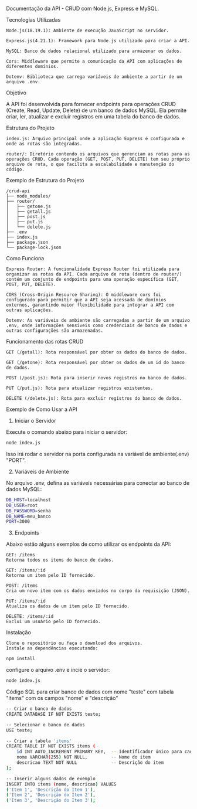 Documentação da API - CRUD com Node.js, Express e MySQL.

Tecnologias Utilizadas

    Node.js(18.19.1): Ambiente de execução JavaScript no servidor.
    
    Express.js(4.21.1): Framework para Node.js utilizado para criar a API.
    
    MySQL: Banco de dados relacional utilizado para armazenar os dados.
    
    Cors: Middleware que permite a comunicação da API com aplicações de diferentes domínios.
    
    Dotenv: Biblioteca que carrega variáveis de ambiente a partir de um arquivo .env.

Objetivo

A API foi desenvolvida para fornecer endpoints para operações CRUD (Create, Read, Update, Delete) de um banco de dados MySQL. Ela permite criar, ler, atualizar e excluir registros em uma tabela do banco de dados.

Estrutura do Projeto

    index.js: Arquivo principal onde a aplicação Express é configurada e onde as rotas são integradas.

    router/: Diretório contendo os arquivos que gerenciam as rotas para as operações CRUD. Cada operação (GET, POST, PUT, DELETE) tem seu próprio arquivo de rota, o que facilita a escalabilidade e manutenção do código.

Exemplo de Estrutura do Projeto

    /crud-api
    ├── node_modules/
    ├── router/
    │   ├── getone.js
    │   ├── getall.js
    │   ├── post.js
    │   ├── put.js
    │   └── delete.js
    ├── .env
    ├── index.js
    ├── package.json
    └── package-lock.json

Como Funciona

    Express Router: A funcionalidade Express Router foi utilizada para organizar as rotas da API. Cada arquivo de rota (dentro de router/) contém um conjunto de endpoints para uma operação específica (GET, POST, PUT, DELETE).

    CORS (Cross-Origin Resource Sharing): O middleware cors foi configurado para permitir que a API seja acessada de domínios externos, garantindo maior flexibilidade para integrar a API com outras aplicações.

    Dotenv: As variáveis de ambiente são carregadas a partir de um arquivo .env, onde informações sensíveis como credenciais de banco de dados e outras configurações são armazenadas.

Funcionamento das rotas CRUD

    GET (/getall): Rota responsável por obter os dados do banco de dados.

    GET (/getone): Rota responsável por obter os dados de um id do banco de dados.
    
    POST (/post.js): Rota para inserir novos registros no banco de dados.
    
    PUT (/put.js): Rota para atualizar registros existentes.
    
    DELETE (/delete.js): Rota para excluir registros do banco de dados.



Exemplo de Como Usar a API

1. Iniciar o Servidor

Execute o comando abaixo para iniciar o servidor:

```bash
node index.js
```

Isso irá rodar o servidor na porta configurada na variável de ambiente(.env) "PORT".

2. Variáveis de Ambiente

No arquivo .env, defina as variáveis necessárias para conectar ao banco de dados MySQL:

```bash
DB_HOST=localhost
DB_USER=root
DB_PASSWORD=senha
DB_NAME=meu_banco
PORT=3000
```

3. Endpoints

Abaixo estão alguns exemplos de como utilizar os endpoints da API:

    GET: /items
    Retorna todos os items do banco de dados.

    GET: /items/:id
    Retorna um item pelo ID fornecido.
    
    POST: /items
    Cria um novo item com os dados enviados no corpo da requisição (JSON).

    PUT: /items/:id
    Atualiza os dados de um item pelo ID fornecido.

    DELETE: /items/:id
    Exclui um usuário pelo ID fornecido.

Instalação

    Clone o repositório ou faça o download dos arquivos.
    Instale as dependências executando:

```bash
npm install
```
   configure o arquivo .env e incie o servidor:    

```bash
node index.js
```
Código SQL para criar banco de dados com nome "teste" com tabela "items" com os campos "nome" e "descrição"

```bash
-- Criar o banco de dados
CREATE DATABASE IF NOT EXISTS teste;

-- Selecionar o banco de dados
USE teste;

-- Criar a tabela 'items'
CREATE TABLE IF NOT EXISTS items (
    id INT AUTO_INCREMENT PRIMARY KEY,  -- Identificador único para cada item
    nome VARCHAR(255) NOT NULL,         -- Nome do item
    descricao TEXT NOT NULL             -- Descrição do item
);

-- Inserir alguns dados de exemplo
INSERT INTO items (nome, descricao) VALUES 
('Item 1', 'Descrição do Item 1'),
('Item 2', 'Descrição do Item 2'),
('Item 3', 'Descrição do Item 3');

```